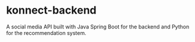 # konnect-backend
A social media API built with Java Spring Boot for the backend and Python for the recommendation system.
